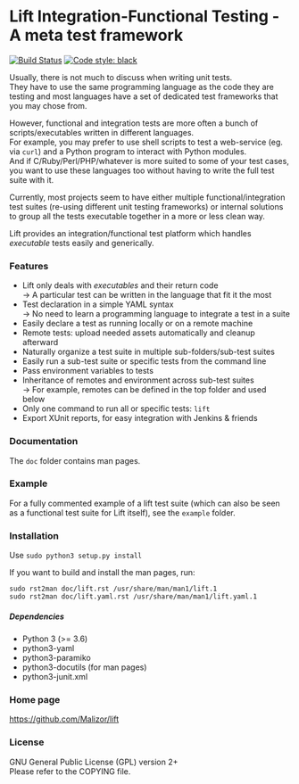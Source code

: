 Lift Integration-Functional Testing - A meta test framework
===========================================================


[![Build Status](https://github.com/Malizor/lift/actions/workflows/main.yml/badge.svg?branch=main)](https://github.com/Malizor/lift/actions/workflows/main.yml)
[![Code style: black](https://img.shields.io/badge/code%20style-black-000000.svg)](https://github.com/ambv/black)


Usually, there is not much to discuss when writing unit tests.  
They have to use the same programming language as the code they are testing
and most languages have a set of dedicated test frameworks that you may chose from.

However, functional and integration tests are more often a bunch of
scripts/executables written in different languages.  
For example, you may prefer to use shell scripts to test a web-service
(eg. via `curl`) and a Python program to interact with Python modules.  
And if C/Ruby/Perl/PHP/whatever is more suited to some of your test cases,
you want to use these languages too without having to write the full test suite with it.

Currently, most projects seem to have either multiple functional/integration
test suites (re-using different unit testing frameworks) or internal solutions
to group all the tests executable together in a more or less clean way.

Lift provides an integration/functional test platform which handles *executable*
tests easily and generically.  


### Features

* Lift only deals with *executables* and their return code  
  → A particular test can be written in the language that fit it the most
* Test declaration in a simple YAML syntax  
  → No need to learn a programming language to integrate a test in a suite
* Easily declare a test as running locally or on a remote machine
* Remote tests: upload needed assets automatically and cleanup afterward
* Naturally organize a test suite in multiple sub-folders/sub-test suites
* Easily run a sub-test suite or specific tests from the command line
* Pass environment variables to tests
* Inheritance of remotes and environment across sub-test suites  
  → For example, remotes can be defined in the top folder and used below
* Only one command to run all or specific tests: `lift`
* Export XUnit reports, for easy integration with Jenkins & friends


### Documentation

The `doc` folder contains man pages.


### Example

For a fully commented example of a lift test suite (which can also be seen as
a functional test suite for Lift itself), see the `example` folder.


### Installation

Use `sudo python3 setup.py install`  

If you want to build and install the man pages, run:
```
sudo rst2man doc/lift.rst /usr/share/man/man1/lift.1
sudo rst2man doc/lift.yaml.rst /usr/share/man/man1/lift.yaml.1
```

##### Dependencies

* Python 3 (>= 3.6)
* python3-yaml
* python3-paramiko
* python3-docutils (for man pages)
* python3-junit.xml


### Home page

https://github.com/Malizor/lift


### License

GNU General Public License (GPL) version 2+  
Please refer to the COPYING file.
